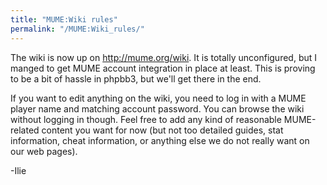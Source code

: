 ```yaml
---
title: "MUME:Wiki rules"
permalink: "/MUME:Wiki_rules/"
---
```


The wiki is now up on <http://mume.org/wiki>. It is totally
unconfigured, but I manged to get MUME account integration in place at
least. This is proving to be a bit of hassle in phpbb3, but we'll get
there in the end.

If you want to edit anything on the wiki, you need to log in with a MUME
player name and matching account password. You can browse the wiki
without logging in though. Feel free to add any kind of reasonable
MUME-related content you want for now (but not too detailed guides, stat
information, cheat information, or anything else we do not really want
on our web pages).

-Ilie